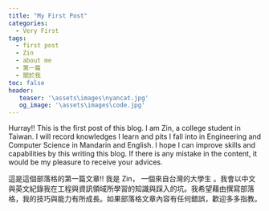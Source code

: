 ```yaml
---
title: "My First Post"
categories:
  - Very First
tags:
  - first post
  - Zin
  - about me
  - 第一篇
  - 關於我
toc: false
header: 
   teaser: '\assets\images\nyancat.jpg'
   og_image: '\assets\images\code.jpg'
---
```




Hurray!! This is the first post of this blog. I am Zin, a college student in Taiwan. I will record knowledges I learn and pits I fall into in Engineering and Computer Science in Mandarin and English. I hope I can improve skills and capabilities by this writing this blog. If there is any mistake in the content, it would be my pleasure to receive your advices.



這是這個部落格的第一篇文章!! 我是 Zin， 一個來自台灣的大學生 。我會以中文與英文紀錄我在工程與資訊領域所學習的知識與踩入的坑。我希望藉由撰寫部落格，我的技巧與能力有所成長。如果部落格文章內容有任何錯誤，歡迎多多指教。

